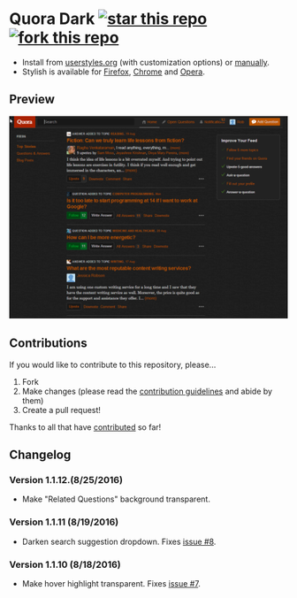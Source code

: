 # Quora Dark [![star this repo](http://github-svg-buttons.herokuapp.com/star.svg?user=StylishThemes&repo=Quora-Dark)](http://github.com/StylishThemes/Quora-Dark) [![fork this repo](http://github-svg-buttons.herokuapp.com/fork.svg?user=StylishThemes&repo=Quora-Dark)](http://github.com/StylishThemes/Quora-Dark/fork)

- Install from [userstyles.org](https://userstyles.org/styles/104706) (with customization options) or [manually](https://raw.githubusercontent.com/StylishThemes/Quora-Dark/master/quora-dark.css).
- Stylish is available for [Firefox](https://addons.mozilla.org/en-US/firefox/addon/2108/), [Chrome](https://chrome.google.com/extensions/detail/fjnbnpbmkenffdnngjfgmeleoegfcffe) and [Opera](https://addons.opera.com/en/extensions/details/stylish-for-opera/).

## Preview
![Quora Dark preview](images/after.png)

## Contributions

If you would like to contribute to this repository, please...

1. Fork
2. Make changes (please read the [contribution guidelines](https://github.com/StylishThemes/Quora-Dark/blob/master/CONTRIBUTING.md) and abide by them)
3. Create a pull request!

Thanks to all that have [contributed](https://github.com/StylishThemes/Quora-Dark/graphs/contributors) so far!

## Changelog

### Version 1.1.12.(8/25/2016)

* Make "Related Questions" background transparent.

### Version 1.1.11 (8/19/2016)

* Darken search suggestion dropdown. Fixes [issue #8](https://github.com/StylishThemes/Quora-Dark/issues/8).

### Version 1.1.10 (8/18/2016)

* Make hover highlight transparent. Fixes [issue #7](https://github.com/StylishThemes/Quora-Dark/issues/7).
